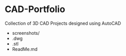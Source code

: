 # CAD-Portfolio
Collection of 3D CAD Projects designed using AutoCAD
 - screenshots/
  - .dwg
  - .stl
  - ReadMe.md
